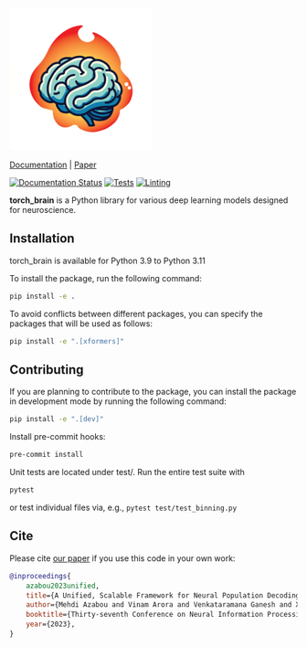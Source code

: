 <p align="left">
    <img height="250" src="docs/source/_static/torch_brain_logo.png" />
</p>

[Documentation](https://torch-brain.readthedocs.io/en/latest/) | [Paper](https://papers.nips.cc/paper_files/paper/2023/hash/8ca113d122584f12a6727341aaf58887-Abstract-Conference.html)

<!-- [![PyPI version](https://badge.fury.io/py/torch_brain.svg)](https://badge.fury.io/py/torch_brain) -->
[![Documentation Status](https://readthedocs.org/projects/torch-brain/badge/?version=latest)](https://torch-brain.readthedocs.io/en/latest/?badge=latest)
[![Tests](https://github.com/neuro-galaxy/torch_brain/actions/workflows/testing.yml/badge.svg)](https://github.com/neuro-galaxy/torch_brain/actions/workflows/testing.yml)
[![Linting](https://github.com/neuro-galaxy/torch_brain/actions/workflows/linting.yml/badge.svg)](https://github.com/neuro-galaxy/torch_brain/actions/workflows/linting.yml)


**torch_brain** is a Python library for various deep learning models designed for neuroscience.

## Installation
torch_brain is available for Python 3.9 to Python 3.11

To install the package, run the following command:
```bash
pip install -e .
```

To avoid conflicts between different packages, you can specify the packages that will be
used as follows:
```bash
pip install -e ".[xformers]"
```

## Contributing
If you are planning to contribute to the package, you can install the package in
development mode by running the following command:
```bash
pip install -e ".[dev]"
```

Install pre-commit hooks:
```bash
pre-commit install
```

Unit tests are located under test/. Run the entire test suite with
```bash
pytest
```
or test individual files via, e.g., `pytest test/test_binning.py`


## Cite

Please cite [our paper](https://papers.nips.cc/paper_files/paper/2023/hash/8ca113d122584f12a6727341aaf58887-Abstract-Conference.html) if you use this code in your own work:

```bibtex
@inproceedings{
    azabou2023unified,
    title={A Unified, Scalable Framework for Neural Population Decoding},
    author={Mehdi Azabou and Vinam Arora and Venkataramana Ganesh and Ximeng Mao and Santosh Nachimuthu and Michael Mendelson and Blake Richards and Matthew Perich and Guillaume Lajoie and Eva L. Dyer},
    booktitle={Thirty-seventh Conference on Neural Information Processing Systems},
    year={2023},
}
```